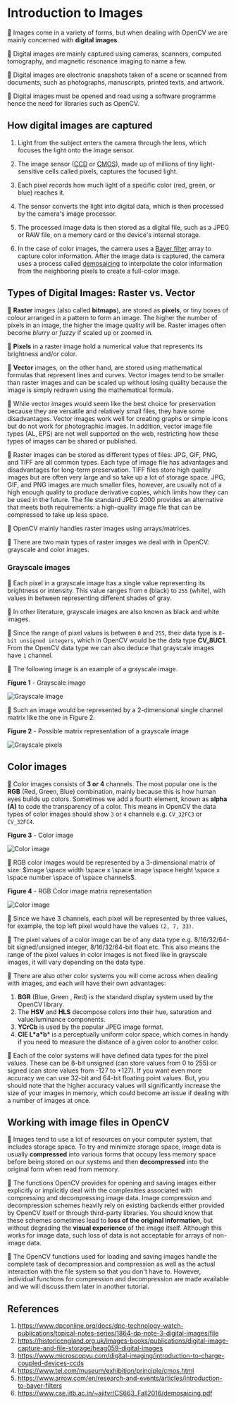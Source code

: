 # Introduction to Images

:notebook_with_decorative_cover: Images come in a variety of forms, but when dealing with OpenCV we are mainly concerned with **digital images**. 

:notebook_with_decorative_cover: Digital images are mainly captured using cameras, scanners, computed tomography, and magnetic resonance imaging to name a few.

:notebook_with_decorative_cover: Digital images are electronic snapshots taken of a scene or scanned from documents, such as photographs, manuscripts, printed texts, and artwork. 

:notebook_with_decorative_cover: Digital images must be opened and read using a software programme hence the need for libraries such as OpenCV.

## How digital images are captured

1. Light from the subject enters the camera through the lens, which focuses the light onto the image sensor. 

2. The image sensor (<a href = "https://www.microscopyu.com/digital-imaging/introduction-to-charge-coupled-devices-ccds">CCD</a> or <a href = "https://www.tel.com/museum/exhibition/principle/cmos.html">CMOS</a>), made up of millions of tiny light-sensitive cells called pixels, captures the focused light. 

3. Each pixel records how much light of a specific color (red, green, or blue) reaches it. 

4. The sensor converts the light into digital data, which is then processed by the camera's image processor. 

5. The processed image data is then stored as a digital file, such as a JPEG or RAW file, on a memory card or the device's internal storage. 

6. In the case of color images, the camera uses a <a href = "https://www.arrow.com/en/research-and-events/articles/introduction-to-bayer-filters">Bayer filter</a> array to capture color information. After the image data is captured, the camera uses a process called <a href = "https://www.cse.iitb.ac.in/~ajitvr/CS663_Fall2016/demosaicing.pdf">demosaicing</a> to interpolate the color information from the neighboring pixels to create a full-color image. 


## Types of Digital Images: Raster vs. Vector

:notebook_with_decorative_cover: **Raster** images (also called **bitmaps**), are stored as **pixels**, or tiny boxes of colour arranged in a pattern to form an image. The higher the number of pixels in an image, the higher the image quality will be. Raster images often become *blurry* or *fuzzy* if scaled up or zoomed in.

:notebook_with_decorative_cover: **Pixels** in a raster image hold a numerical value that represents its brightness and/or color.

:notebook_with_decorative_cover:  **Vector** images, on the other hand, are stored using mathematical formulas that represent lines and curves. Vector images tend to be smaller than raster images and can be scaled up without losing quality because the image is simply redrawn using the mathematical formula. 

:notebook_with_decorative_cover:  While vector images would seem like the best choice for preservation because they are versatile and relatively small files, they have some disadvantages. Vector images work well for creating graphs or simple icons but do not work for photographic images. In addition, vector image file types (AL, EPS) are not well supported on the web, restricting how these types of images can be shared or published.

:notebook_with_decorative_cover: Raster images can be stored as different types of files: JPG, GIF, PNG, and TIFF are all common types. Each type of image file has advantages and disadvantages for long-term preservation. TIFF files store high quality images but are often very large and so take up a lot of storage space. JPG, GIF, and PNG images are much smaller files, however, are usually not of a high enough quality to produce derivative copies, which limits how they can be used in the future. The file standard JPEG 2000 provides an alternative that meets both requirements: a high-quality image file that can be compressed to take up less space.

:notebook_with_decorative_cover: OpenCV mainly handles raster images using arrays/matrices. 

:notebook_with_decorative_cover: There are two main types of raster images we deal with in OpenCV: grayscale and color images.

### Grayscale images

:notebook_with_decorative_cover: Each pixel in a grayscale image has a single value representing its brightness or intensity. This value ranges from `0` (black) to `255` (white), with values in between representing different shades of gray.

:notebook_with_decorative_cover: In other literature, grayscale images  are also known as black and white images.

:notebook_with_decorative_cover: Since the range of pixel values is between `0` and `255`, their data type is `8-bit unsigned integers`, which in OpenCV would be the data type **CV_8UC1**. From the OpenCV data type we can also deduce that grayscale images have `1` channel.

:notebook_with_decorative_cover: The following image is an example of a grayscale image. 

**Figure 1** - Grayscale image

![Grayscale image](./images/grayscale_image.jpeg)

:notebook_with_decorative_cover: Such an image would be represented by a 2-dimensional single channel matrix like the one in Figure 2. 

**Figure 2** - Possible matrix representation of a grayscale image

![Grayscale pixels](./images/grayscale_matrix.png)

## Color images

:notebook_with_decorative_cover: Color images consists of **3 or 4** channels. The most popular one is the **RGB** (Red, Green, Blue) combination, mainly because this is how human eyes builds up colors. Sometimes we add a fourth element, known as **alpha (A)** to code the transparency of a color. This means in OpenCV the data types of color images should show `3` or `4` channels e.g. `CV_32FC3` or `CV_32FC4`.

**Figure 3** - Color image 

![Color image](./images/color_image.png)

:notebook_with_decorative_cover: RGB color images would be represented by a 3-dimensional matrix of size: $image \space width \space x \space image \space height \space x \space number \space of \space channels$. 

**Figure 4** - RGB Color image matrix representation

![Color image](./images/rgb_matrix.png)

:notebook_with_decorative_cover: Since we have 3 channels, each pixel will be represented by three values, for example, the top left pixel would have the values `(2, 7, 33)`.

:notebook_with_decorative_cover: The pixel values of a color image can be of any data type e.g. 8/16/32/64-bit signed/unsigned integer, 8/16/32/64-bit float etc. This also means the range of the pixel values in color images is not fixed like in grayscale images, it will vary depending on the data type. 

:notebook_with_decorative_cover: There are also other color systems you will come across when dealing with images, and each will have their own advantages:

1. **BGR** (Blue, Green , Red) is the standard display system used by the OpenCV library.
2. The **HSV** and **HLS** decompose colors into their hue, saturation and value/luminance components.
3. **YCrCb** is used by the popular JPEG image format.
4. **CIE L\*a\*b*** is a perceptually uniform color space, which comes in handy if you need to measure the distance of a given color to another color.

:notebook_with_decorative_cover: Each of the color systems will have defined data types for the pixel values. These can be 8-bit unsigned (can store values from 0 to 255) or signed (can store values from -127 to +127). If you want even more accuracy we can use 32-bit and 64-bit floating point values. But, you should note that the higher accuracy values will significantly increase the size of your images in memory, which could become an issue if dealing with a number of images at once.

## Working with image files in OpenCV

:notebook_with_decorative_cover: Images tend to use a lot of resources on your computer system, that includes storage space. To try and minimize storage space, image data is usually **compressed** into various forms that occupy less memory space before being stored on our systems and then **decompressed** into the original form when read from memory.

:notebook_with_decorative_cover: The functions OpenCV provides for opening and saving images either explicitly or implicitly deal with the complexities associated with compressing and decompressing image data. Image compression and decompression schemes heavily rely on existing backends either provided by OpenCV itself or through third-party libraries. You should know that these schemes sometimes lead to **loss of the original information**, but without degrading the **visual experience** of the image itself. Although this works for image data, such loss of data is not acceptable for arrays of non-image data.

:notebook_with_decorative_cover: The OpenCV functions used for loading and saving images handle the complete task of decompression and compression as well as the actual interaction with the file system so that you don't have to. However, individual functions for compression and decompression are made available and we will discuss them later in another tutorial.

## References

1. https://www.dpconline.org/docs/dpc-technology-watch-publications/topical-notes-series/1864-dp-note-3-digital-images/file
2. https://historicengland.org.uk/images-books/publications/digital-image-capture-and-file-storage/heag059-digital-images
3. https://www.microscopyu.com/digital-imaging/introduction-to-charge-coupled-devices-ccds
4. https://www.tel.com/museum/exhibition/principle/cmos.html
5. https://www.arrow.com/en/research-and-events/articles/introduction-to-bayer-filters
6. https://www.cse.iitb.ac.in/~ajitvr/CS663_Fall2016/demosaicing.pdf